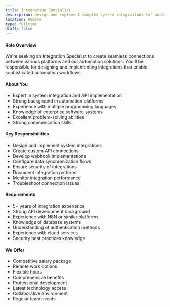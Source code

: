 ```yaml
---
title: Integration Specialist
description: Design and implement complex system integrations for automation workflows
location: Remote
type: fulltime
draft: false
---
```


#### Role Overview

We're seeking an Integration Specialist to create seamless connections between various platforms and our automation solutions. You'll be responsible for designing and implementing integrations that enable sophisticated automation workflows.

#### About You

- Expert in system integration and API implementation
- Strong background in automation platforms
- Experience with multiple programming languages
- Knowledge of enterprise software systems
- Excellent problem-solving abilities
- Strong communication skills

#### Key Responsibilities

- Design and implement system integrations
- Create custom API connections
- Develop webhook implementations
- Configure data synchronization flows
- Ensure security of integrations
- Document integration patterns
- Monitor integration performance
- Troubleshoot connection issues

#### Requirements

- 5+ years of integration experience
- Strong API development background
- Experience with N8N or similar platforms
- Knowledge of database systems
- Understanding of authentication methods
- Experience with cloud services
- Security best practices knowledge

#### We Offer

- Competitive salary package
- Remote work options
- Flexible hours
- Comprehensive benefits
- Professional development
- Latest technology access
- Collaborative environment
- Regular team events

